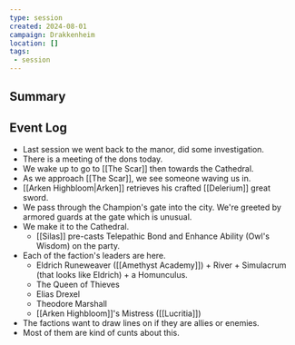 ```yaml
---
type: session
created: 2024-08-01
campaign: Drakkenheim
location: []
tags:
 - session
---
```



## Summary

## Event Log

- Last session we went back to the manor, did some investigation.
- There is a meeting of the dons today.
- We wake up to go to [[The Scar]] then towards the Cathedral.
- As we approach [[The Scar]], we see someone waving us in.
- [[Arken Highbloom|Arken]] retrieves his crafted [[Delerium]] great sword.
- We pass through the Champion's gate into the city. We're greeted by armored guards at the gate which is unusual.
- We make it to the Cathedral.
	- [[Silas]] pre-casts Telepathic Bond and Enhance Ability (Owl's Wisdom) on the party.
- Each of the faction's leaders are here.
	- Eldrich Runeweaver ([[Amethyst Academy]]) + River + Simulacrum (that looks like Eldrich) + a Homunculus.
	- The Queen of Thieves
	- Elias Drexel
	- Theodore Marshall
	- [[Arken Highbloom]]'s Mistress ([[Lucritia]])
- The factions want to draw lines on if they are allies or enemies.
- Most of them are kind of cunts about this. 


